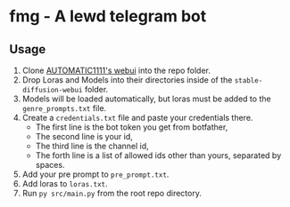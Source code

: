 # fmg - A lewd telegram bot

## Usage

1. Clone [AUTOMATIC1111's webui](https://github.com/AUTOMATIC1111/stable-diffusion-webui) into the repo folder.
2. Drop Loras and Models into their directories inside of the `stable-diffusion-webui` folder.
3. Models will be loaded automatically, but loras must be added to the `genre_prompts.txt` file.
4. Create a `credentials.txt` file and paste your credentials there.
   * The first line is the bot token you get from botfather,
   * The second line is your id,
   * The third line is the channel id,
   * The forth line is a list of allowed ids other than yours, separated by spaces.
5. Add your pre prompt to `pre_prompt.txt`. 
6. Add loras to `loras.txt`.
7. Run `py src/main.py` from the root repo directory.
